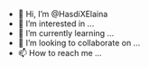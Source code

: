 - 👋 Hi, I’m @HasdiXElaina
- 👀 I’m interested in ...
- 🌱 I’m currently learning ...
- 💞️ I’m looking to collaborate on ...
- 📫 How to reach me ...

<!---
HasdiXElaina/HasdiXElaina is a ✨ special ✨ repository because its `README.md` (this file) appears on your GitHub profile.
You can click the Preview link to take a look at your changes.
--->
